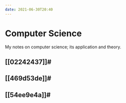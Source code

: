 ```yaml
---
date: 2021-06-30T20:40
---
```


# Computer Science

My notes on computer science; its application and theory.

## [[02242437]]#

## [[469d53de]]#

## [[54ee9e4a]]#
